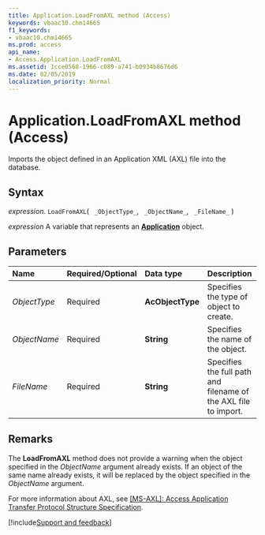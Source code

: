 ```yaml
---
title: Application.LoadFromAXL method (Access)
keywords: vbaac10.chm14665
f1_keywords:
- vbaac10.chm14665
ms.prod: access
api_name:
- Access.Application.LoadFromAXL
ms.assetid: 1cce0568-1966-c089-a741-b0934b8676d6
ms.date: 02/05/2019
localization_priority: Normal
---
```



# Application.LoadFromAXL method (Access)

Imports the object defined in an Application XML (AXL) file into the database. 


## Syntax

_expression_. `LoadFromAXL`( ` _ObjectType_`, ` _ObjectName_`, ` _FileName_` )

_expression_ A variable that represents an **[Application](Access.Application.md)** object.


## Parameters



|Name|Required/Optional|Data type|Description|
|:-----|:-----|:-----|:-----|
| _ObjectType_|Required|**AcObjectType**|Specifies the type of object to create.|
| _ObjectName_|Required|**String**|Specifies the name of the object.|
| _FileName_|Required|**String**|Specifies the full path and filename of the AXL file to import.|

## Remarks

The  **LoadFromAXL** method does not provide a warning when the object specified in the _ObjectName_ argument already exists. If an object of the same name already exists, it will be replaced by the object specified in the _ObjectName_ argument.

For more information about AXL, see [[MS-AXL]: Access Application Transfer Protocol Structure Specification](https://msdn.microsoft.com/library/dd927584.aspx).




[!include[Support and feedback](~/includes/feedback-boilerplate.md)]